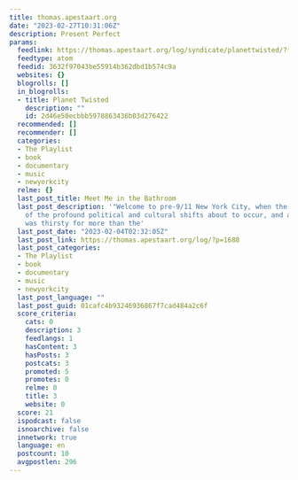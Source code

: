 ```yaml
---
title: thomas.apestaart.org
date: "2023-02-27T10:31:06Z"
description: Present Perfect
params:
  feedlink: https://thomas.apestaart.org/log/syndicate/planettwisted/?feed=atom
  feedtype: atom
  feedid: 3632f97043be55914b362dbd1b574c9a
  websites: {}
  blogrolls: []
  in_blogrolls:
  - title: Planet Twisted
    description: ""
    id: 2d46e50ecbbb5978863436b03d276422
  recommended: []
  recommender: []
  categories:
  - The Playlist
  - book
  - documentary
  - music
  - newyorkcity
  relme: {}
  last_post_title: Meet Me in the Bathroom
  last_post_description: '"Welcome to pre-9/11 New York City, when the world was unaware
    of the profound political and cultural shifts about to occur, and an entire generation
    was thirsty for more than the'
  last_post_date: "2023-02-04T02:32:05Z"
  last_post_link: https://thomas.apestaart.org/log/?p=1688
  last_post_categories:
  - The Playlist
  - book
  - documentary
  - music
  - newyorkcity
  last_post_language: ""
  last_post_guid: 01cafc4b93246936867f7cad484a2c6f
  score_criteria:
    cats: 0
    description: 3
    feedlangs: 1
    hasContent: 3
    hasPosts: 3
    postcats: 3
    promoted: 5
    promotes: 0
    relme: 0
    title: 3
    website: 0
  score: 21
  ispodcast: false
  isnoarchive: false
  innetwork: true
  language: en
  postcount: 10
  avgpostlen: 296
---
```

